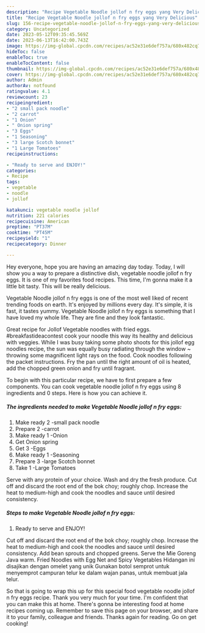 ```yaml
---
description: "Recipe Vegetable Noodle jollof n fry eggs yang Very Delicious"
title: "Recipe Vegetable Noodle jollof n fry eggs yang Very Delicious"
slug: 156-recipe-vegetable-noodle-jollof-n-fry-eggs-yang-very-delicious
category: Uncategorized
date: 2023-05-12T09:35:45.569Z
date: 2023-06-13T16:42:00.743Z
image: https://img-global.cpcdn.com/recipes/ac52e31e6def757a/680x482cq70/vegetable-noodle-jollof-n-fry-eggs-recipe-main-photo.jpg
hideToc: false
enableToc: true
enableTocContent: false
thumbnail: https://img-global.cpcdn.com/recipes/ac52e31e6def757a/680x482cq70/vegetable-noodle-jollof-n-fry-eggs-recipe-main-photo.jpg
cover: https://img-global.cpcdn.com/recipes/ac52e31e6def757a/680x482cq70/vegetable-noodle-jollof-n-fry-eggs-recipe-main-photo.jpg
author: Admin
authorAv: notfound
ratingvalue: 4.1
reviewcount: 23
recipeingredient:
- "2 small pack noodle"
- "2 carrot"
- "1 Onion"
- " Onion spring"
- "3 Eggs"
- "1 Seasoning"
- "3 large Scotch bonnet"
- "1 Large Tomatoes"
recipeinstructions:

- "Ready to serve and ENJOY!"
categories:
- Recipe
tags:
- vegetable
- noodle
- jollof

katakunci: vegetable noodle jollof 
nutrition: 221 calories
recipecuisine: American
preptime: "PT37M"
cooktime: "PT45M"
recipeyield: "1"
recipecategory: Dinner

---
```



Hey everyone, hope you are having an amazing day today. Today, I will show you a way to prepare a distinctive dish, vegetable noodle jollof n fry eggs. It is one of my favorites food recipes. This time, I'm gonna make it a little bit tasty. This will be really delicious.

Vegetable Noodle jollof n fry eggs is one of the most well liked of recent trending foods on earth. It's enjoyed by millions every day. It's simple, it is fast, it tastes yummy. Vegetable Noodle jollof n fry eggs is something that I have loved my whole life. They are fine and they look fantastic.

Great recipe for Jollof Vegetable noodles with fried eggs. #breakfastideacontest cook your noodle this way its healthy and delicious with veggies. While I was busy taking some photo shoots for this jollof egg noodles recipe, the sun was equally busy radiating through the window ~ throwing some magnificent light rays on the food. Cook noodles following the packet instructions. Fry the pan until the right amount of oil is heated, add the chopped green onion and fry until fragrant.


To begin with this particular recipe, we have to first prepare a few components. You can cook vegetable noodle jollof n fry eggs using 8 ingredients and 0 steps. Here is how you can achieve it.

<!--inarticleads1-->

##### The ingredients needed to make Vegetable Noodle jollof n fry eggs:

1. Make ready 2 -small pack noodle
1. Prepare 2 -carrot
1. Make ready 1 -Onion
1. Get  Onion spring
1. Get 3 -Eggs
1. Make ready 1 -Seasoning
1. Prepare 3 -large Scotch bonnet
1. Take 1 -Large Tomatoes


Serve with any protein of your choice. Wash and dry the fresh produce. Cut off and discard the root end of the bok choy; roughly chop. Increase the heat to medium-high and cook the noodles and sauce until desired consistency. 

<!--inarticleads2-->

##### Steps to make Vegetable Noodle jollof n fry eggs:


1. Ready to serve and ENJOY!

Cut off and discard the root end of the bok choy; roughly chop. Increase the heat to medium-high and cook the noodles and sauce until desired consistency. Add bean sprouts and chopped greens. Serve the Mie Goreng Java warm. Fried Noodles with Egg Net and Spicy Vegetables Hidangan ini disajikan dengan omelet yang unik Gunakan botol semprot untuk menyemprot campuran telur ke dalam wajan panas, untuk membuat jala telur. 

So that is going to wrap this up for this special food vegetable noodle jollof n fry eggs recipe. Thank you very much for your time. I'm confident that you can make this at home. There's gonna be interesting food at home recipes coming up. Remember to save this page on your browser, and share it to your family, colleague and friends. Thanks again for reading. Go on get cooking!
